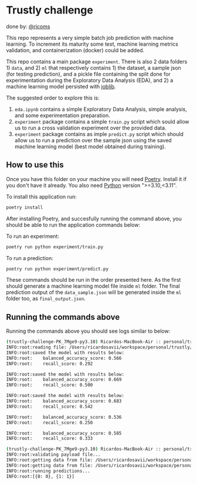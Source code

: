 # Trustly challenge

done by: [@ricoms](https://github.com/ricoms)

This repo represents a very simple batch job prediction with machine learning. To increment its maturity some test, machine learning metrics validation, and containerization (docker) could be added.

This repo contains a main package `experiment`. There is also 2 data folders 1) `data`, and 2) `ml` that respectively contains 1) the dataset, a sample json (for testing prediction), and a pickle file containing the split done for experimentation during the Exploratory Data Analysis (EDA), and 2) a machine learning model persisted with [joblib](https://joblib.readthedocs.io/en/latest/index.html).

The suggested order to explore this is:
1. `eda.ipynb` contains a simple Exploratory Data Analysis, simple analysis, and some experimentation preparation.
2. `experiment` package contains a simple `train.py` script which sould allow us to run a cross validation experiment over the provided data.
3. `experiment` package contains as imple `predict.py` script which should allow us to run a prediction over the sample json using the saved machine learning model (best model obtained during training).


## How to use this

Once you have this folder on your machine you will need [Poetry](https://python-poetry.org/). Install it if you don't have it already. You also need [Python](https://www.python.org/) version ">=3.10,<3.11".

To install this application run:

```bash
poetry install
```

After installing Poetry, and succesfully running the command above, you should be able to run the application commands below:

To run an experiment:
```bash
poetry run python experiment/train.py
```

To run a prediction:
```bash
poetry run python experiment/predict.py
```

These commands should be run in the order presented here. As the first should generate a machine learning model file inside `ml` folder. The final prediction output of the `data_sample.json` will be generated inside the `ml` folder too, as `final_output.json`.


## Running the commands above

Running the commands above you should see logs similar to below:

```bash
(trustly-challenge-PK_7Mge9-py3.10) Ricardos-MacBook-Air :: personal/trustly/challenge ‹main*› » poetry run python experiment/train.py  
INFO:root:reading file: /Users/ricardosavii/workspace/personal/trustly/challenge/data/dataset_test_ds_v2-Atualizado.csv
INFO:root:saved the model with results below:
INFO:root:    balanced_accuracy_score: 0.566
INFO:root:    recall_score: 0.292

INFO:root:saved the model with results below:
INFO:root:    balanced_accuracy_score: 0.669
INFO:root:    recall_score: 0.500

INFO:root:saved the model with results below:
INFO:root:    balanced_accuracy_score: 0.683
INFO:root:    recall_score: 0.542

INFO:root:    balanced_accuracy_score: 0.536
INFO:root:    recall_score: 0.250

INFO:root:    balanced_accuracy_score: 0.585
INFO:root:    recall_score: 0.333
```


```bash
(trustly-challenge-PK_7Mge9-py3.10) Ricardos-MacBook-Air :: personal/trustly/challenge ‹main*› » poetry run python experiment/predict.py
INFO:root:validating payload file...
INFO:root:getting data from file: /Users/ricardosavii/workspace/personal/trustly/challenge/data/data_sample.json
INFO:root:getting data from file: /Users/ricardosavii/workspace/personal/trustly/challenge/ml/clf.joblib
INFO:root:running predictions...
INFO:root:[{0: 0}, {1: 1}]
```
